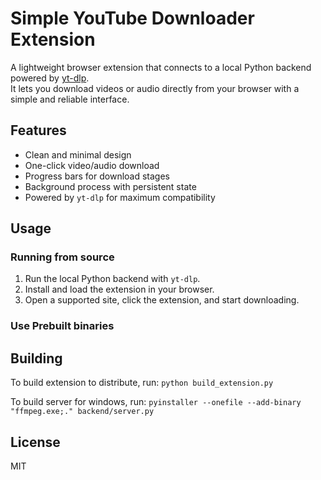 # Simple YouTube Downloader Extension

A lightweight browser extension that connects to a local Python backend powered by [yt-dlp](https://github.com/yt-dlp/yt-dlp).  
It lets you download videos or audio directly from your browser with a simple and reliable interface.

## Features
- Clean and minimal design
- One-click video/audio download
- Progress bars for download stages
- Background process with persistent state
- Powered by `yt-dlp` for maximum compatibility

## Usage
### Running from source
1. Run the local Python backend with `yt-dlp`.
2. Install and load the extension in your browser.
3. Open a supported site, click the extension, and start downloading.

### Use Prebuilt binaries


## Building
To build extension to distribute, run:
`python build_extension.py`

To build server for windows, run:
`pyinstaller --onefile --add-binary "ffmpeg.exe;." backend/server.py`

## License
MIT
